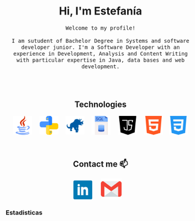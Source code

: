 <h1 align="center"> Hi, I'm Estefanía</h1>

<p align="center">
  <samp>
Welcome to my profile!<br/>
<br/>
I am sutudent of Bachelor Degree in Systems and software developer junior. I'm a Software Developer with an experience in Development, Analysis and Content Writing with particular
expertise in Java, data bases and web development.
  </samp><br><br>
<br><br>
  
  <h2 align="center">Technologies</h2>
<p align="center">
   <img src="Images/java.png" width="50" height="50" /> &nbsp; &nbsp;
   <img src="Images/piton.png" width="50" height="50" /> &nbsp; &nbsp;
   <img src="Images/cobol.png" width="50" height="50" /> &nbsp; &nbsp;
   <img src="Images/sql.png" width="50" height="50" /> &nbsp; &nbsp;
   <img src="Images/java-script.png" width="50" height="50" /> &nbsp; &nbsp;
   <img src="Images/html-5.png" width="50" height="50" />&nbsp; &nbsp;
   <img src="Images/css-3.png" width="50" height="50" />
</p>
<br/>

<h2 align="center"> Contact me 📫 </h2>
<p align="center">
  <a target="_blank"href="https://www.linkedin.com/in/maria-estefania-sassone"><img src="Images/linkedin.png" width="50" height="50" /></a>&nbsp; &nbsp; &nbsp; 
  <a target="_blank"href="mailto:estefaniasassone@gmail.com"><img src="Images/gmail (1).png" width="55" height="55" /></a>&nbsp;&nbsp;&nbsp;&nbsp;

</p>

<h3 aling="center">Estadisticas</h3>
<p aling="center>
  [![Anurag's github stats](https://Estefani-a.vercel.app/api?username=Estefani-a)](https://github.com/Estefani-a)      
          
</p>
